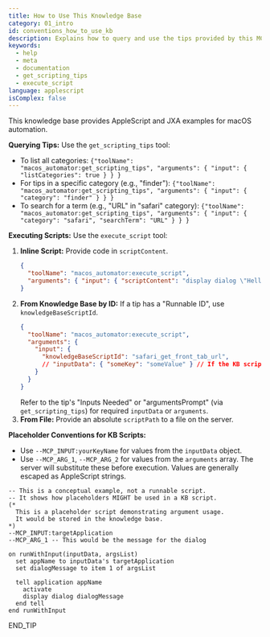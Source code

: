 ```yaml
---
title: How to Use This Knowledge Base
category: 01_intro
id: conventions_how_to_use_kb
description: Explains how to query and use the tips provided by this MCP server.
keywords:
  - help
  - meta
  - documentation
  - get_scripting_tips
  - execute_script
language: applescript
isComplex: false
---
```


This knowledge base provides AppleScript and JXA examples for macOS automation.

**Querying Tips:**
Use the `get_scripting_tips` tool:
- To list all categories: `{"toolName": "macos_automator:get_scripting_tips", "arguments": { "input": { "listCategories": true } } }`
- For tips in a specific category (e.g., "finder"): `{"toolName": "macos_automator:get_scripting_tips", "arguments": { "input": { "category": "finder" } } }`
- To search for a term (e.g., "URL" in "safari" category): `{"toolName": "macos_automator:get_scripting_tips", "arguments": { "input": { "category": "safari", "searchTerm": "URL" } } }`

**Executing Scripts:**
Use the `execute_script` tool:
1.  **Inline Script:** Provide code in `scriptContent`.
    ```json
    {
      "toolName": "macos_automator:execute_script",
      "arguments": { "input": { "scriptContent": "display dialog \"Hello\"" } }
    }
    ```
2.  **From Knowledge Base by ID:** If a tip has a "Runnable ID", use `knowledgeBaseScriptId`.
    ```json
    {
      "toolName": "macos_automator:execute_script",
      "arguments": {
        "input": {
          "knowledgeBaseScriptId": "safari_get_front_tab_url",
          // "inputData": { "someKey": "someValue" } // If the KB script expects it
        }
      }
    }
    ```
    Refer to the tip's "Inputs Needed" or "argumentsPrompt" (via `get_scripting_tips`) for required `inputData` or `arguments`.
3.  **From File:** Provide an absolute `scriptPath` to a file on the server.

**Placeholder Conventions for KB Scripts:**
- Use `--MCP_INPUT:yourKeyName` for values from the `inputData` object.
- Use `--MCP_ARG_1`, `--MCP_ARG_2` for values from the `arguments` array.
The server will substitute these before execution. Values are generally escaped as AppleScript strings.

```applescript
-- This is a conceptual example, not a runnable script.
-- It shows how placeholders MIGHT be used in a KB script.
(*
  This is a placeholder script demonstrating argument usage.
  It would be stored in the knowledge base.
*)
--MCP_INPUT:targetApplication
--MCP_ARG_1 -- This would be the message for the dialog

on runWithInput(inputData, argsList)
  set appName to inputData's targetApplication
  set dialogMessage to item 1 of argsList

  tell application appName
    activate
    display dialog dialogMessage
  end tell
end runWithInput
```
END_TIP
